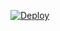 [![Deploy](https://www.herokucdn.com/deploy/button.svg)](https://heroku.com/deploy?template=https://github.com/template-sir/java-html-sever/)
